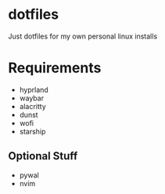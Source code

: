 # dotfiles
Just dotfiles for my own personal linux installs

# Requirements
- hyprland
- waybar
- alacritty
- dunst
- wofi
- starship

## Optional Stuff
- pywal
- nvim
